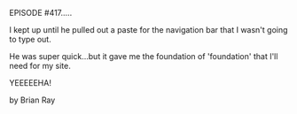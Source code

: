 EPISODE #417.....

I kept up until he pulled out a paste for the navigation bar that I wasn't going to type out.

He was super quick...but it gave me the foundation of 'foundation' that I'll need for my site.

YEEEEEHA!

by Brian Ray
